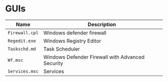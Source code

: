 # GUIs

| **Name** | **Description** |
|----------|-----------------|
| `Firewall.cpl` | Windows defender firewall |
| `Regedit.exe` | Windows Registry Editor |
| `Taskschd.md` | Task Scheduler |
| `Wf.msc` | Windows Defender Firewall with Advanced Security| 
| `Services.msc` |Services|
